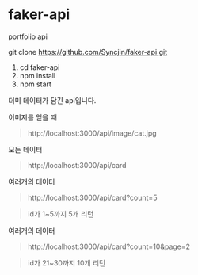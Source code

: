 # faker-api
portfolio api

git clone https://github.com/Syncjin/faker-api.git
1. cd faker-api
2. npm install
3. npm start

더미 데이터가 담긴 api입니다.

이미지를 얻을 때
>http://localhost:3000/api/image/cat.jpg

모든 데이터
>http://localhost:3000/api/card

여러개의 데이터
>http://localhost:3000/api/card?count=5

>id가 1~5까지 5개 리턴

여러개의 데이터 
>http://localhost:3000/api/card?count=10&page=2 

>id가 21~30까지 10개 리턴